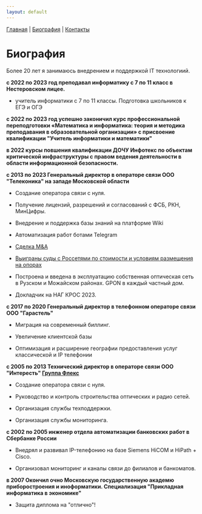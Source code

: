 ```yaml
---
layout: default
---
```

[Главная](./)   |   [Биография](./bio.html)   |   [Контакты](./links.html)

# Биография

Более 20 лет я занимаюсь внедрением и поддержкой IT технологиий.

**c 2022 по 2023 год преподавал информатику с 7 по 11 класс в Нестеровском лицее.**

- учитель информатики с 7 по 11 классы. Подготовка школьников к ЕГЭ и ОГЭ

**с 2022 по 2023 год успешно законичил курс профессиональной переподготовки «Математика и информатика: теория и методика преподавания в образовательной организации» с присвоение квалификации "Учитель информатики и математики"**


**в 2022 курсы повшения квалификации ДОЧУ Инфотекс по объектам критической инфраструктуры c правом ведения деятельности в области информационной безопасности.**


**с 2013 по 2023 Генеральный директор в операторе связи ООО "Телеконика" на западе Московской области**

- Создание оператора связи с нуля. 

- Получение лицензий, разрешений и согласований с ФСБ, РКН, МинЦифры.

- Внедрение и поддержка базы знаний на платформе Wiki

- Автоматизация работ ботами Telegram

- [Сделка M&A](https://www.cableman.ru/content/alma-tv-priobrel-neskolko-provaiderov-v-moskve-i-podmoskove)

- [Выиграны суды с Россетями по стоимости и условиям размещения на опорах](https://www.rbc.ru/technology_and_media/16/01/2024/65a68b109a794742c9c8fef5?utm_source=application&utm_source=application)

- Построена и введена в эксплуатацию собственная оптическая сеть в Рузском и Можайском районах. GPON в каждый частный дом. 

- Докладчик на НАГ КРОС 2023. 

**с 2017 по 2020 Генеральный директор в телефонном операторе связи ООО "Гарастель"**

- Миграция на современный биллинг.

- Увеличение клиентской базы

- Оптимизация и расширение географии предоставления услуг классической и IP телефонии

**с 2005 по 2013 Технический директор в операторе связи ООО "Интересть" [Группа Флекс](https://flex.ru)**

- Создание оператора связи с нуля. 

- Руководство и контроль строительства оптических и радио сетей.  

- Организация службы техподдержки. 

- Организация службы мониторинга. 


**с 2002 по 2005 инженер отдела автоматизации банковских работ в Сбербанке России**

- Внедрял и развивал IP-телефонию на базе Siemens HiCOM и HiPath + Cisco. 

- Организовал мониторинг и каналы связи до филиалов и банкоматов.


**в 2007 Окончил очно Московскую государственную академю приборостроения и иноформатики. Специализация "Прикладная информатика в экономике"**

- Защита диплома на "отлично"!

